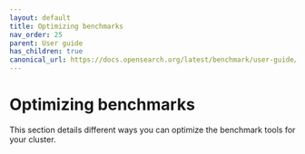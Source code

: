 ```yaml
---
layout: default
title: Optimizing benchmarks
nav_order: 25
parent: User guide
has_children: true
canonical_url: https://docs.opensearch.org/latest/benchmark/user-guide/optimizing-benchmarks/index/
---
```


# Optimizing benchmarks

This section details different ways you can optimize the benchmark tools for your cluster.
